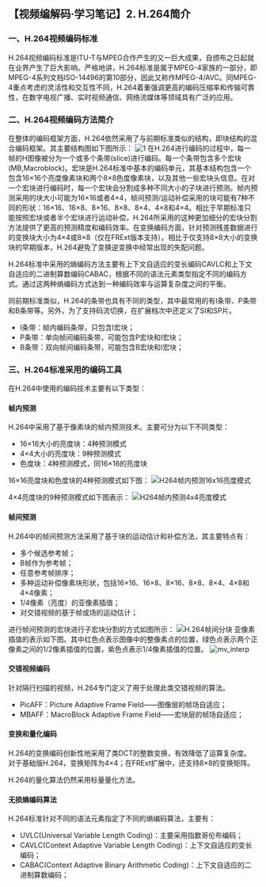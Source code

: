 

## 【视频编解码·学习笔记】2. H.264简介
### 一、H.264视频编码标准
H.264视频编码标准是ITU-T与MPEG合作产生的又一巨大成果，自颁布之日起就在业界产生了巨大影响。严格地讲，H.264标准是属于MPEG-4家族的一部分，即MPEG-4系列文档ISO-14496的第10部分，因此又称作MPEG-4/AVC。同MPEG-4重点考虑的灵活性和交互性不同，H.264着重强调更高的编码压缩率和传输可靠性，在数字电视广播、实时视频通信、网络流媒体等领域具有广泛的应用。

### 二、H.264视频编码方法简介
在整体的编码框架方面，H.264依然采用了与前期标准类似的结构，即块结构的混合编码框架。其主要结构图如下图所示： 
![1][1]
在H.264进行编码的过程中，每一帧的H图像被分为一个或多个条带(slice)进行编码。每一个条带包含多个宏块(MB,Macroblock)。宏块是H.264标准中基本的编码单元，其基本结构包含一个包含16×16个亮度像素块和两个8×8色度像素块，以及其他一些宏块头信息。在对一个宏块进行编码时，每一个宏块会分割成多种不同大小的子块进行预测。帧内预测采用的块大小可能为16×16或者4×4，帧间预测/运动补偿采用的块可能有7种不同的形状：16×16、16×8、8×16、8×8、8×4、4×8和4×4。相比于早期标准只能按照宏块或者半个宏块进行运动补偿，H.264所采用的这种更加细分的宏块分割方法提供了更高的预测精度和编码效率。在变换编码方面，针对预测残差数据进行的变换块大小为4×4或8×8（仅在FRExt版本支持）。相比于仅支持8×8大小的变换块的早期版本，H.264避免了变换逆变换中经常出现的失配问题。

H.264标准中采用的熵编码方法主要有上下文自适应的变长编码CAVLC和上下文自适应的二进制算数编码CABAC，根据不同的语法元素类型指定不同的编码方式。通过这两种熵编码方式达到一种编码效率与运算复杂度之间的平衡。

同前期标准类似，H.264的条带也具有不同的类型，其中最常用的有I条带、P条带和B条带等。另外，为了支持码流切换，在扩展档次中还定义了SI和SP片。

 - I条带：帧内编码条带，只包含I宏块；
 - P条带：单向帧间编码条带，可能包含P宏块和I宏块；
 - B条带：双向帧间编码条带，可能包含B宏块和I宏块；

### 三、H.264标准采用的编码工具
在H.264中使用的编码技术主要有以下类型：

#### 帧内预测
H.264中采用了基于像素块的帧内预测技术。主要可分为以下不同类型：

 - 16×16大小的亮度块：4种预测模式
 - 4×4大小的亮度块：9种预测模式
 - 色度块：4种预测模式，同16×16的亮度块

16×16亮度块和色度块的4种预测模式如下图：
![H264帧内预测16x16亮度模式][2]

4×4亮度块的9种预测模式如下图表示：
![H264帧内预测4x4亮度模式][3]

#### 帧间预测
H.264中的帧间预测方法采用了基于块的运动估计和补偿方法，其主要特点有：

 - 多个候选参考帧；
 - B帧作为参考帧；
 - 任意参考帧排序；
 - 多种运动补偿像素块形状，包括16×16、16×8、8×16、8×8、8×4、4×8和4×4像素；
 - 1/4像素（亮度）的亚像素插值；
 - 对交错视频的基于帧或场的运动估计；

进行帧间预测的宏块进行子宏块分割的方式如图所示：
![H.264帧间分块][4]
亚像素插值的表示如下图。其中红色点表示图像中的整像素点的位置，绿色点表示两个正像素之间的1/2像素插值的位置，紫色点表示1/4像素插值的位置。
![mv_interp][5]

#### 交错视频编码
针对隔行扫描的视频，H.264专门定义了用于处理此类交错视频的算法。

 - PicAFF：Picture Adaptive Frame Field——图像层的帧场自适应；
 - MBAFF：MacroBlock Adaptive Frame Field——宏块层的帧场自适应；

#### 变换和量化编码
H.264的变换编码创新性地采用了类DCT的整数变换，有效降低了运算复杂度。对于基础版H.264，变换矩阵为4×4；在FRExt扩展中，还支持8×8的变换矩阵。

H.264的量化算法仍然采用标量量化方法。

#### 无损熵编码算法
H.264标准针对不同的语法元素指定了不同的熵编码算法，主要有：

 - UVLC(Universal Variable Length Coding)：主要采用指数哥伦布编码；
 - CAVLC(Context Adaptive Variable Length Coding)：上下文自适应的变长编码；
 - CABAC(Context Adaptive Binary Arithmetic Coding)：上下文自适应的二进制算数编码；


[1]: http://ouei1rgxt.bkt.clouddn.com/18-1-28/1987895.jpg?imageMogr2/thumbnail/700x
[2]: http://ouei1rgxt.bkt.clouddn.com/18-1-28/76757947.jpg?imageMogr2/thumbnail/700x
[3]: http://ouei1rgxt.bkt.clouddn.com/18-1-28/25299904.jpg?imageMogr2/thumbnail/700x
[4]: http://ouei1rgxt.bkt.clouddn.com/18-1-28/73230976.jpg
[5]: http://ouei1rgxt.bkt.clouddn.com/18-1-28/70541674.jpg